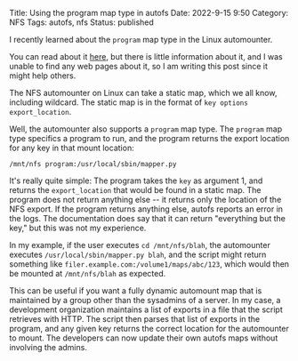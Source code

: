 Title: Using the program map type in autofs
Date: 2022-9-15 9:50
Category: NFS
Tags: autofs, nfs
Status: published

I recently learned about the `program` map type in the Linux automounter.

You can read about it [here](https://man.cx/auto.master#heading3), but there is little information about it,
and I was unable to find any web pages about it, so I am writing this post since it might help others.

The NFS automounter on Linux can take a static map, which we all know, including wildcard.  The static map
is in the format of `key options export_location`.

Well, the automounter also supports a `program` map type.  The `program` map type specifics a program to run,
and the program returns the export location for any key in that mount location:

    /mnt/nfs program:/usr/local/sbin/mapper.py

It's really quite simple: The program takes the `key` as argument 1, and returns the `export_location` that
would be found in a static map.  The program does not return anything else -- it returns only the location of
the NFS export.  If the program returns anything else, autofs reports an error in the logs.  The documentation
does say that it can return "everything but the key," but this was not my experience.

In my example, if the user executes `cd /mnt/nfs/blah`, the automounter executes `/usr/local/sbin/mapper.py blah`,
and the script might return something like `filer.example.com:/volume1/maps/abc/123`, which would then be mounted
at `/mnt/nfs/blah` as expected.

This can be useful if you want a fully dynamic automount map that is maintained by a group other than the sysadmins
of a server.  In my case, a development organization maintains a list of exports in a file that the script retrieves
with HTTP.  The script then parses that list of exports in the program, and any given key returns the correct location for the
automounter to mount.  The developers can now update their own autofs maps without involving the admins.
